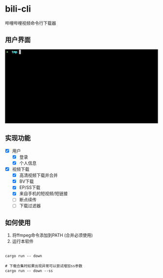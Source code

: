 bili-cli
=========

哔哩哔哩视频命令行下载器

## 用户界面

![](images/down_bv.gif)

## 实现功能

- [x] 用户
  - [x] 登录
  - [x] 个人信息
- [x] 视频下载
  - [x] 高清视频下载并合并
  - [x] BV下载
  - [x] EP/SS下载
  - [x] 来自手机的短视频/短链接
  - [ ] 断点续传
  - [ ] 下载过滤器

## 如何使用

1. 将ffmpeg命令添加到PATH (合并必须使用)
2. 运行本软件

```shell

cargo run -- down

# 下载合集时如果出现异常可以尝试增加ss参数
cargo run -- down --ss

```
